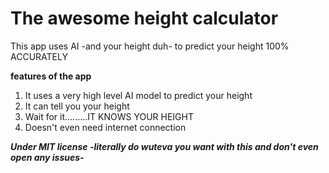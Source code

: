 # The awesome height calculator
This app uses AI -and your height duh- to predict your height 100% ACCURATELY 


**features of the app**

1. It uses a very high level AI model to predict your height
2. It can tell you your height
3. Wait for it.........IT KNOWS YOUR HEIGHT
4. Doesn't even need internet connection

***Under MIT license -literally do wuteva you want with this and don't even open any issues-***
